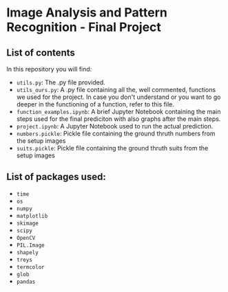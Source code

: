 # Image Analysis and Pattern Recognition - Final Project
## List of contents
In this repository you will find:
- `utils.py`: The .py file provided.
- `utils_ours.py`: A .py file containing all the, well commented, functions we used for the project. In case you don't understand or you want to go deeper in the functioning of a function, refer to this file.
- `function_examples.ipynb`: A brief Jupyter Notebook containing the main steps used for the final prediciton with also graphs after the main steps.
- `project.ipynb`: A Jupyter Notebook used to run the actual prediction.
- `numbers.pickle`: Pickle file containing the ground thruth numbers from the setup images
- `suits.pickle`: Pickle file containing the ground thruth suits from the setup images

## List of packages used:
- `time`
- `os`
- `numpy`
- `matplotlib`
- `skimage`
- `scipy`
- `OpenCV`
- `PIL.Image`
- `shapely`
- `treys`
- `termcolor`
- `glob`
- `pandas`
